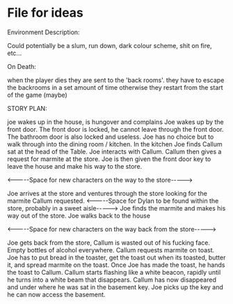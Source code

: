 # File for ideas

Environment Description:

Could potentially be a slum, run down, dark colour scheme, shit on fire, etc...

On Death:

when the player dies they are sent to the 'back rooms'.
they have to escape the backrooms in a set amount of time otherwise they restart from the start of the game (maybe)

STORY PLAN: 

joe wakes up in the house, is hungover and complains
Joe wakes up by the front door. The front door is locked, he cannot leave through the front door. The bathroom door is also locked and useless. 
Joe has no choice but to walk through into the dining room / kitchen. In the kitchen Joe finds Callum sat at the head of the Table.
Joe interacts with Callum. Callum then gives a request for marmite at the store. Joe is then given the front door key to leave the house and make his way to the store.

<-----Space for new characters on the way to the store----->

Joe arrives at the store and ventures through the store looking for the marmite Callum requested.
<-----Space for Dylan to be found within the store, probably in a sweet aisle----->
Joe finds the marmite and makes his way out of the store. Joe walks back to the house

<-----Space for new characters on the way back from the store----->

Joe gets back from the store, Callum is wasted out of his fucking face. Empty bottles of alcohol everywhere. 
Callum requests marmite on toast. Joe has to put bread in the toaster, get the toast out when its toasted, butter it, and spread marmite on the toast.
Once Joe has made the toast, he hands the toast to Callum. Callum starts flashing like a white beacon, rapidly until he turns into a white beam that disappears.
Callum has now disappeared and under where he was sat in the basement key. Joe picks up the key and he can now access the basement.

